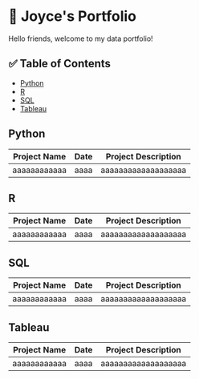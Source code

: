 # 📖 Joyce's Portfolio

Hello friends, welcome to my data portfolio! 

## ✅ Table of Contents
- [Python]()
- [R]()
- [SQL]()
- [Tableau]()

## Python

|Project Name|Date|Project Description|
|------------|----|-------------------|
|aaaaaaaaaaaa|aaaa|aaaaaaaaaaaaaaaaaaa|

## R

|Project Name|Date|Project Description|
|------------|----|-------------------|
|aaaaaaaaaaaa|aaaa|aaaaaaaaaaaaaaaaaaa|

## SQL

|Project Name|Date|Project Description|
|------------|----|-------------------|
|aaaaaaaaaaaa|aaaa|aaaaaaaaaaaaaaaaaaa|

## Tableau

|Project Name|Date|Project Description|
|------------|----|-------------------|
|aaaaaaaaaaaa|aaaa|aaaaaaaaaaaaaaaaaaa|

